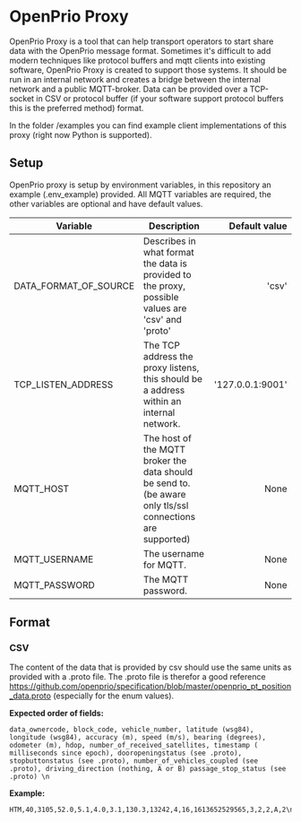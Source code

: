 # OpenPrio Proxy

OpenPrio Proxy is a tool that can help transport operators to start share data with the OpenPrio message format. Sometimes it's difficult to add modern techniques like protocol buffers and mqtt clients into existing software, OpenPrio Proxy is created to support those systems. It should be run in an internal network and creates a bridge between the internal network and a public MQTT-broker. Data can be provided over a TCP-socket in CSV or protocol buffer (if your software support protocol buffers this is the preferred method) format.

In the folder /examples you can find example client implementations of this proxy (right now Python is supported).

## Setup

OpenPrio proxy is setup by environment variables, in this repository an example (.env_example) provided. All MQTT variables are required, the other variables are optional and have default values.

| Variable              | Description                                                                                               |    Default value |
| --------------------- | --------------------------------------------------------------------------------------------------------- | ---------------: |
| DATA_FORMAT_OF_SOURCE | Describes in what format the data is provided to the proxy, possible values are 'csv' and 'proto'         |            'csv' |
| TCP_LISTEN_ADDRESS    | The TCP address the proxy listens, this should be a address within an internal network.                   | '127.0.0.1:9001' |
| MQTT_HOST             | The host of the MQTT broker the data should be send to. (be aware only tls/ssl connections are supported) |             None |
| MQTT_USERNAME         | The username for MQTT.                                                                                    |             None |
| MQTT_PASSWORD         | The MQTT password.                                                                                        |             None |

## Format

### CSV

The content of the data that is provided by csv should use the same units as provided with a .proto file. The .proto file is therefor a good reference https://github.com/openprio/specification/blob/master/openprio_pt_position_data.proto (especially for the enum values).

**Expected order of fields:**

```csv
data_ownercode, block_code, vehicle_number, latitude (wsg84), longitude (wsg84), accuracy (m), speed (m/s), bearing (degrees), odometer (m), hdop, number_of_received_satellites, timestamp ( milliseconds since epoch), dooropeningstatus (see .proto), stopbuttonstatus (see .proto), number_of_vehicles_coupled (see .proto), driving_direction (nothing, A or B) passage_stop_status (see .proto) \n
```

**Example:**

```csv
HTM,40,3105,52.0,5.1,4.0,3.1,130.3,13242,4,16,1613652529565,3,2,2,A,2\n
```
